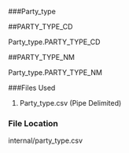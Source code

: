 ###Party_type


##PARTY_TYPE_CD

Party_type.PARTY_TYPE_CD


##PARTY_TYPE_NM

Party_type.PARTY_TYPE_NM


###Files Used

1. Party_type.csv (Pipe Delimited)


### File Location

internal/party_type.csv